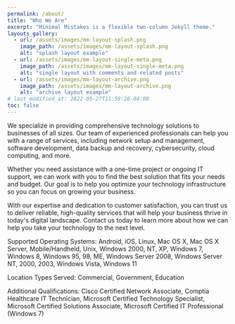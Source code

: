 ```yaml
---
permalink: /about/
title: "Who We Are"
excerpt: "Minimal Mistakes is a flexible two-column Jekyll theme."
layouts_gallery:
  - url: /assets/images/mm-layout-splash.png
    image_path: /assets/images/mm-layout-splash.png
    alt: "splash layout example"
  - url: /assets/images/mm-layout-single-meta.png
    image_path: /assets/images/mm-layout-single-meta.png
    alt: "single layout with comments and related posts"
  - url: /assets/images/mm-layout-archive.png
    image_path: /assets/images/mm-layout-archive.png
    alt: "archive layout example"
# last_modified_at: 2022-05-27T11:59:26-04:00
toc: false
---
```


We specialize in providing comprehensive technology solutions to businesses of all sizes. Our team of experienced professionals can help you with a range of services, including network setup and management, software development, data backup and recovery, cybersecurity, cloud computing, and more.

Whether you need assistance with a one-time project or ongoing IT support, we can work with you to find the best solution that fits your needs and budget. Our goal is to help you optimize your technology infrastructure so you can focus on growing your business.

With our expertise and dedication to customer satisfaction, you can trust us to deliver reliable, high-quality services that will help your business thrive in today's digital landscape. Contact us today to learn more about how we can help you take your technology to the next level.

Supported Operating Systems: Android, iOS, Linux, Mac OS X, Mac OS X Server, Mobile/Handheld, Unix, Windows 2000, NT, XP, Windows 7, Windows 8, Windows 95, 98, ME, Windows Server 2008, Windows Server NT, 2000, 2003, Windows Vista, Windows 11

Location Types Served: Commercial, Government, Education 

Additional Qualifications: Cisco Certified Network Associate, Comptia Healthcare IT Technician, Microsoft Certified Technology Specialist, Microsoft Certified Solutions Associate, Microsoft Certified IT Professional (Windows 7)